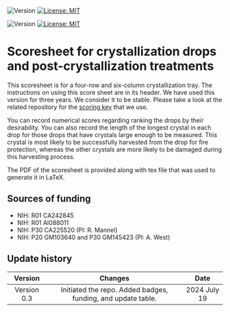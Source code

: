 ![Version](https://img.shields.io/static/v3?label=crystallization-observation-record-24wells&message=0.3&color=brightcolor)
[![License: MIT](https://img.shields.io/badge/License-MIT-blue.svg)](https://opensource.org/licenses/MIT)


![Version](https://img.shields.io/static/v1?label=doe-emofat&message=0.2&color=brightcolor)
[![License: MIT](https://img.shields.io/badge/License-MIT-blue.svg)](https://opensource.org/licenses/MIT)

# Scoresheet for crystallization drops and post-crystallization treatments

This scoresheet is for a four-row and six-column crystallization tray.
The instructions on using this score sheet are in its header.
We have used this version for three years. 
We consider it to be stable.
Please take a look at the related repository for the [scoring key](https://github.com/MooersLab/crystal-score-key) that we use.

You can record numerical scores regarding ranking the drops by their desirability.
You can also record the length of the longest crystal in each drop for those drops that have crystals large enough to be measured.
This crystal is most likely to be successfully harvested from the drop for fire protection, whereas the other crystals are more likely to be damaged during this harvesting process.

The PDF of the scoresheet is provided along with tex file that was used to generate it in LaTeX.

## Sources of funding

- NIH: R01 CA242845
- NIH: R01 AI088011
- NIH: P30 CA225520 (PI: R. Mannel)
- NIH: P20 GM103640 and P30 GM145423 (PI: A. West)

## Update history

|Version      | Changes                                                                                                                                    | Date                 |
|:-----------:|:------------------------------------------------------------------------------------------------------------------------------------------:|:--------------------:|
| Version 0.3 |  Initiated the repo. Added badges, funding, and update table.                                                                               | 2024 July 19         |

